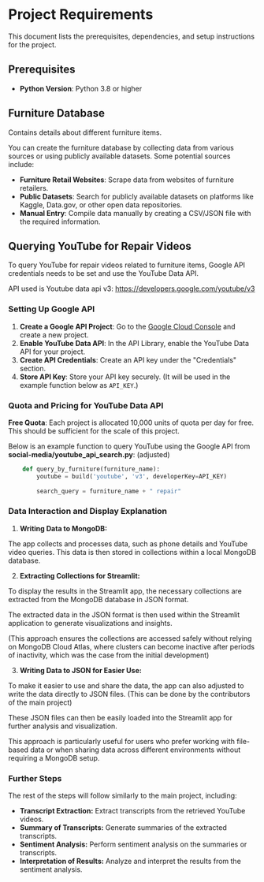 # Project Requirements

This document lists the prerequisites, dependencies, and setup instructions for the project.

## Prerequisites

- **Python Version**: Python 3.8 or higher

## Furniture Database
    
Contains details about different furniture items.

You can create the furniture database by collecting data from various sources or using publicly available datasets. Some potential sources include:
- **Furniture Retail Websites**: Scrape data from websites of furniture retailers.
- **Public Datasets**: Search for publicly available datasets on platforms like Kaggle, Data.gov, or other open data repositories.
- **Manual Entry**: Compile data manually by creating a CSV/JSON file with the required information.


## Querying YouTube for Repair Videos

To query YouTube for repair videos related to furniture items, Google API credentials needs to be set and use the YouTube Data API. 

API used is Youtube data api v3: https://developers.google.com/youtube/v3

### Setting Up Google API
1. **Create a Google API Project**: Go to the [Google Cloud Console](https://console.cloud.google.com/) and create a new project.
2. **Enable YouTube Data API**: In the API Library, enable the YouTube Data API for your project.
3. **Create API Credentials**: Create an API key under the "Credentials" section.
4. **Store API Key**: Store your API key securely. (It will be used in the example function below as `API_KEY`.)

### Quota and Pricing for YouTube Data API
**Free Quota**: Each project is allocated 10,000 units of quota per day for free. This should be sufficient for the scale of this project.

Below is an example function to query YouTube using the Google API from **social-media/youtube_api_search.py**: (adjusted)


```python
    def query_by_furniture(furniture_name):
        youtube = build('youtube', 'v3', developerKey=API_KEY)
    
        search_query = furniture_name + " repair"
```

### Data Interaction and Display Explanation
1. **Writing Data to MongoDB:**

The app collects and processes data, such as phone details and YouTube video queries. This data is then stored in collections within a local MongoDB database.

2. **Extracting Collections for Streamlit:**

To display the results in the Streamlit app, the necessary collections are extracted from the MongoDB database in JSON format.

The extracted data in the JSON format is then used within the Streamlit application to generate visualizations and insights.

(This approach ensures the collections are accessed safely without relying on MongoDB Cloud Atlas, where clusters can become inactive after periods of inactivity, which was the case from the initial development)

3. **Writing Data to JSON for Easier Use:**

To make it easier to use and share the data, the app can also adjusted to write the data directly to JSON files. (This can be done by the contributors of the main project)

These JSON files can then be easily loaded into the Streamlit app for further analysis and visualization.

This approach is particularly useful for users who prefer working with file-based data or when sharing data across different environments without requiring a MongoDB setup.

### Further Steps
The rest of the steps will follow similarly to the main project, including:

- **Transcript Extraction:** Extract transcripts from the retrieved YouTube videos.
- **Summary of Transcripts:** Generate summaries of the extracted transcripts.
- **Sentiment Analysis:** Perform sentiment analysis on the summaries or transcripts.
- **Interpretation of Results:** Analyze and interpret the results from the sentiment analysis.


